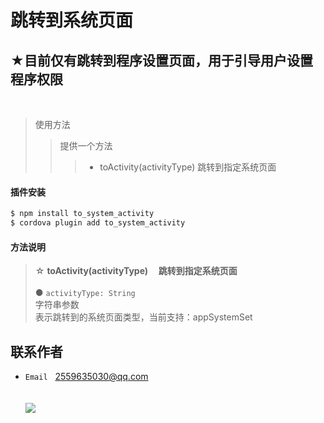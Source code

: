 跳转到系统页面
==========================================

★目前仅有跳转到程序设置页面，用于引导用户设置程序权限
------------------------------------------
<br>

>使用方法
>>提供一个方法
>>>- toActivity(activityType) 跳转到指定系统页面

#### 插件安装
```cmd
$ npm install to_system_activity
$ cordova plugin add to_system_activity
```

#### 方法说明
>☆ **toActivity(activityType)&nbsp;&nbsp;&nbsp;&nbsp;&nbsp;跳转到指定系统页面**
<br><br>
● `activityType: String`<br>
字符串参数<br>
表示跳转到的系统页面类型，当前支持：appSystemSet

联系作者
-----------------------------------------------
- ``Email``&nbsp;&nbsp;&nbsp;2559635030@qq.com
<br><br><br>
![](https://pandao.github.io/editor.md/examples/images/10.jpg)